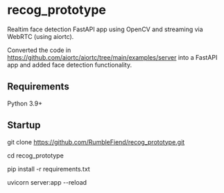 # recog_prototype

Realtim face detection FastAPI app using OpenCV and streaming via WebRTC (using aiortc).

Converted the code in https://github.com/aiortc/aiortc/tree/main/examples/server into a FastAPI app and added face detection functionality.

## Requirements

Python 3.9+

## Startup

git clone https://github.com/RumbleFiend/recog_prototype.git

cd recog_prototype

pip install -r requirements.txt

uvicorn server:app --reload

